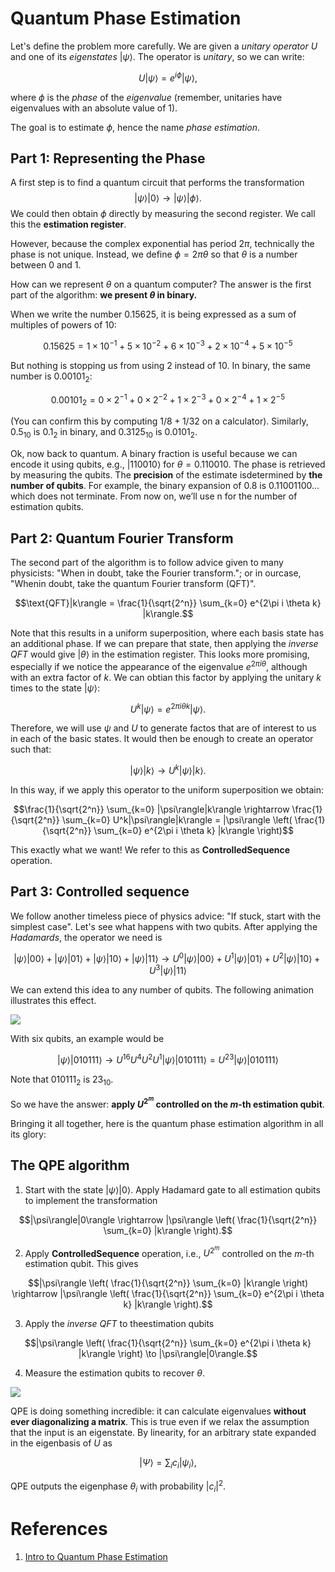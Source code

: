 # Quantum Phase Estimation
Let's define the problem more carefully. We are given a *unitary operator* $U$ and one of its *eigenstates* $|\psi\rangle$. The operator is *unitary*, so we can write:

$$U|\psi\rangle=e^{i\phi}|\psi\rangle,$$

where $\phi$ is the *phase* of the *eigenvalue* (remember, unitaries have eigenvalues with an absolute value of 1).

The goal is to estimate $\phi$, hence the name *phase estimation*.

## Part 1: Representing the Phase

A first step is to find a quantum circuit that performs the transformation $$|\psi\rangle|0\rangle \to |\psi\rangle|\phi\rangle.$$
We could then obtain $\phi$ directly by measuring the second register. We call this the **estimation register**.

However, because the complex exponential has period $2\pi$, technically the phase is not unique. Instead, we define $\phi=2\pi\theta$ so that $\theta$ is a number between $0$ and $1$.

How can we represent $\theta$ on a quantum computer? The answer is the first part of the algorithm: **we present $\theta$ in binary.**

When we write the number 0.15625, it is being expressed as a sum of multiples of powers of 10:

$$0.15625 = 1 \times 10^{-1} + 5 \times 10^{-2} + 6 \times 10^{-3} + 2 \times 10^{-4} + 5 \times 10^{-5}$$

But nothing is stopping us from using 2 instead of 10. In binary, the same number is $0.00101_2$:

$$0.00101_2 = 0 \times 2^{-1} + 0 \times 2^{-2} + 1 \times 2^{-3} + 0 \times 2^{-4} + 1 \times 2^{-5}$$

(You can confirm this by computing $1/8 + 1/32$ on a calculator). Similarly, $0.5_{10}$ is $0.1_2$ in binary, and $0.3125_{10}$ is $0.0101_2$.

Ok, now back to quantum. A binary fraction is useful because we can encode it using qubits, e.g., $|110010\rangle$ for $\theta=0.110010$. The phase is retrieved by measuring the qubits. The **precision** of the estimate isdetermined by **the number of qubits**. For example, the binary expansion of $0.8$ is $0.11001100...$ which does not terminate. From now on, we’ll use n for the number of estimation qubits.

## Part 2: Quantum Fourier Transform

The second part of the algorithm is to follow advice given to many physicists: "When in doubt, take the Fourier transform."; or in ourcase, "Whenin doubt, take the quantum Fourier transform (QFT)".

$$\text{QFT}|k\rangle = \frac{1}{\sqrt{2^n}} \sum_{k=0} e^{2\pi i \theta k} |k\rangle.$$

Note that this results in a uniform superposition, where each basis state has an additional phase. If we can prepare that state, then applying the *inverse QFT* would give $|\theta\rangle$ in the estimation register. This looks more promising, especially if we notice the appearance of the eigenvalue $e^{2\pi i \theta}$, although with an extra factor of $k$. We can obtian this factor by applying the unitary $k$ times to the state $|\psi\rangle$:

$$U^k|\psi\rangle = e^{2\pi i \theta k}|\psi\rangle.$$

Therefore, we will use $\psi$ and $U$ to generate factos that are of interest to us in each of the basic states. It would then be enough to create an operator such that:

$$|\psi\rangle|k\rangle \rightarrow U^k|\psi\rangle|k\rangle.$$

In this way, if we apply this operator to the uniform superposition we obtain:

$$\frac{1}{\sqrt{2^n}} \sum_{k=0} |\psi\rangle|k\rangle \rightarrow \frac{1}{\sqrt{2^n}} \sum_{k=0} U^k|\psi\rangle|k\rangle = |\psi\rangle \left( \frac{1}{\sqrt{2^n}} \sum_{k=0} e^{2\pi i \theta k} |k\rangle \right)$$

This exactly what we want! We refer to this as **ControlledSequence** operation.

## Part 3: Controlled sequence

We follow another timeless piece of physics advice: "If stuck, start with the simplest case". Let's see what happens with two qubits. After applying the *Hadamards*, the operator we need is

$$|\psi\rangle|00\rangle + |\psi\rangle|01\rangle + |\psi\rangle|10\rangle + |\psi\rangle|11\rangle \rightarrow U^0|\psi\rangle|00\rangle + U^1|\psi\rangle|01\rangle + U^2|\psi\rangle|10\rangle + U^3|\psi\rangle|11\rangle$$

We can extend this idea to any number of qubits. The following animation illustrates this effect.

![](https://pennylane.ai/_images/controlledSequence.gif)

With six qubits, an example would be

$$|\psi\rangle|010111\rangle \rightarrow U^{16}U^4U^2U^1|\psi\rangle|010111\rangle = U^{23}|\psi\rangle|010111\rangle$$

Note that $010111_2$ is $23_{10}$.


So we have the answer: **apply $U^{2^m}$ controlled on the $m$-th estimation qubit**.


Bringing it all together, here is the quantum phase estimation algorithm in all its glory:

## The QPE algorithm

1. Start with the state $|\psi\rangle|0\rangle$. Apply Hadamard gate to all estimation qubits to implement the transformation

$$|\psi\rangle|0\rangle \rightarrow |\psi\rangle \left( \frac{1}{\sqrt{2^n}} \sum_{k=0} |k\rangle \right).$$

2. Apply **ControlledSequence** operation, i.e., $U^{2^m}$ controlled on the $m$-th estimation qubit. This gives

$$|\psi\rangle \left( \frac{1}{\sqrt{2^n}} \sum_{k=0} |k\rangle \right) \rightarrow |\psi\rangle \left( \frac{1}{\sqrt{2^n}} \sum_{k=0} e^{2\pi i \theta k} |k\rangle \right).$$

3. Apply the *inverse QFT* to theestimation qubits

$$|\psi\rangle \left( \frac{1}{\sqrt{2^n}} \sum_{k=0} e^{2\pi i \theta k} |k\rangle \right) \to |\psi\rangle|0\rangle.$$

4. Measure the estimation qubits to recover $\theta$.

![](https://pennylane.ai/_images/qpe.png)


QPE is doing something incredible: it can calculate eigenvalues **without ever diagonalizing a matrix**. This is true even if we relax the assumption that the input is an eigenstate. By linearity, for an arbitrary state expanded in the eigenbasis of $U$ as

$$|\Psi\rangle = \sum_i c_i |\psi_i\rangle ,$$

QPE outputs the eigenphase $\theta_i$ with probability $|c_i|^2$.

# References

1. [Intro to Quantum Phase Estimation](https://pennylane.ai/qml/demos/tutorial_qpe#references)
